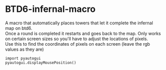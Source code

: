 # BTD6-infernal-macro
A macro that automatically places towers that let it complete the infernal map on btd6. <br />
Once a round is completed it restarts and goes back to the map.
Only works on certain screen sizes so you'll have to adjust the locations of pixels.<br />
Use this to find the coordinates of pixels on each screen (leave the rgb values as they are)<br />
```
import pyautogui
pyautogui.displayMousePosition()
```
